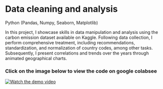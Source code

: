 # Data cleaning and analysis
Python (Pandas, Numpy, Seaborn, Matplotlib)

In this project, I showcase skills in data manipulation and analysis using the carbon emission dataset available on Kaggle. Following data collection, I perform comprehensive treatment, including recommendations, standardization, and normalization of country codes, among other tasks. Subsequently, I present correlations and trends over the years through animated geographical charts.

### Click on the image below to view the code on google colabsee

[![Watch the demo video](LinkImagem)](https://colab.research.google.com/drive/1X3xu9JACni27NA5i0nCKwtzbr1SeIG1N)


